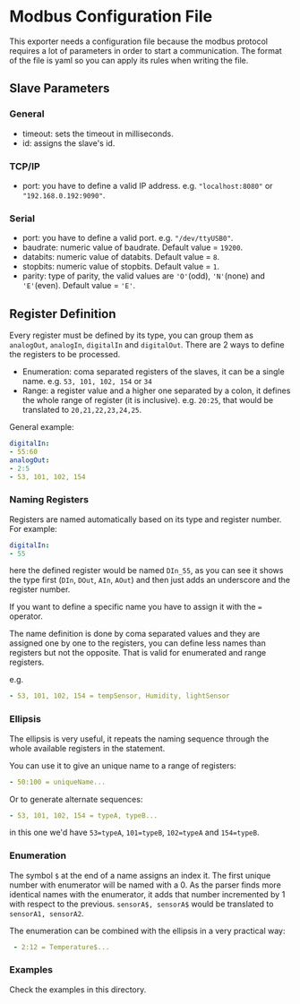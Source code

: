 # Modbus Configuration File

This exporter needs a configuration file because the modbus protocol requires a lot of parameters in order to start a communication.
The format of the file is yaml so you can apply its rules when writing the file.

## Slave Parameters
### General
- timeout: sets the timeout in milliseconds.
- id: assigns the slave's id.

### TCP/IP
- port: you have to define a valid IP address. e.g. `"localhost:8080"` or `"192.168.0.192:9090"`.

### Serial
- port: you have to define a valid port. e.g. `"/dev/ttyUSB0"`.
- baudrate: numeric value of baudrate.  Default value = `19200`.
- databits: numeric value of databits.  Default value = `8`.
- stopbits: numeric value of stopbits.  Default value = `1`.
- parity: type of parity, the valid values are `'O'`(odd), `'N'`(none) and `'E'`(even). Default value = `'E'`.

## Register Definition
Every register must be defined by its type, you can group them as `analogOut`, `analogIn`, `digitalIn` and `digitalOut`.
There are 2 ways to define the registers to be processed.
- Enumeration: coma separated registers of the slaves, it can be a single name. e.g. `53, 101, 102, 154` or `34` 
- Range: a register value and a higher one separated by a colon, it defines the whole range of register (it is inclusive). e.g. `20:25`, that would be translated to `20,21,22,23,24,25`.

General example:
```yml
digitalIn:
- 55:60
analogOut:
- 2:5
- 53, 101, 102, 154
```

### Naming Registers
Registers are named automatically based on its type and register number.
For example:
```yml
digitalIn:
- 55
```
here the defined register would be named `DIn_55`, as you can see it shows the type first (`DIn`, `DOut`, `AIn`, `AOut`) and then just adds an underscore and the register number.

If you want to define a specific name you have to assign it with the `=` operator.

The name definition is done by coma separated values and they are assigned one by one to the registers, you can define less names than registers but not the opposite. That is valid for enumerated and range registers.

e.g. 
```yml
- 53, 101, 102, 154 = tempSensor, Humidity, lightSensor
```
### Ellipsis
The ellipsis is very useful, it repeats the naming sequence through the whole available registers in the statement.

You can use it to give an unique name to a range of registers:
```yml
- 50:100 = uniqueName...
```

Or to generate alternate sequences:
```yml
- 53, 101, 102, 154 = typeA, typeB...
```
in this one we'd have `53=typeA`, `101=typeB`, `102=typeA` and `154=typeB`.

### Enumeration
The symbol `$` at the end of a name assigns an index it. The first unique number with enumerator will be named with a 0. As the parser finds more identical names with the enumerator, it adds that number incremented by 1 with respect to the previous. 
`sensorA$, sensorA$` would be translated to `sensorA1, sensorA2`.

The enumeration can be combined with the ellipsis in a very practical way:
```yml
 - 2:12 = Temperature$...
```

### Examples
Check the examples in this directory.
